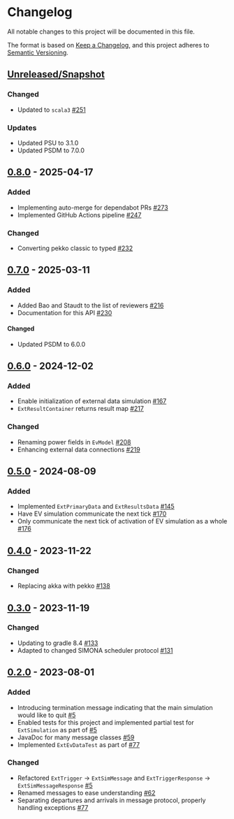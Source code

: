 # Changelog
All notable changes to this project will be documented in this file.

The format is based on [Keep a Changelog](https://keepachangelog.com/en/1.0.0/),
and this project adheres to [Semantic Versioning](https://semver.org/spec/v2.0.0.html).

## [Unreleased/Snapshot]

### Changed
- Updated to `scala3` [#251](https://github.com/ie3-institute/simonaAPI/issues/251)

### Updates
- Updated PSU to 3.1.0
- Updated PSDM to 7.0.0

## [0.8.0] - 2025-04-17

### Added
- Implementing auto-merge for dependabot PRs [#273](https://github.com/ie3-institute/simonaAPI/issues/273)
- Implemented GitHub Actions pipeline [#247](https://github.com/ie3-institute/simonaAPI/issues/247)

### Changed
- Converting pekko classic to typed [#232](https://github.com/ie3-institute/simonaAPI/issues/232)

## [0.7.0] - 2025-03-11

### Added
- Added Bao and Staudt to the list of reviewers [#216](https://github.com/ie3-institute/simonaAPI/issues/216)
- Documentation for this API [#230](https://github.com/ie3-institute/simonaAPI/issues/230)

#### Changed
- Updated PSDM to 6.0.0

## [0.6.0] - 2024-12-02

### Added
- Enable initialization of external data simulation [#167](https://github.com/ie3-institute/simonaAPI/issues/167)
- `ExtResultContainer` returns result map [#217](https://github.com/ie3-institute/simonaAPI/issues/217)

### Changed
- Renaming power fields in `EvModel` [#208](https://github.com/ie3-institute/simonaAPI/issues/208)
- Enhancing external data connections [#219](https://github.com/ie3-institute/simonaAPI/issues/219)

## [0.5.0] - 2024-08-09

### Added
- Implemented `ExtPrimaryData` and `ExtResultsData` [#145](https://github.com/ie3-institute/simonaAPI/issues/145)
- Have EV simulation communicate the next tick [#170](https://github.com/ie3-institute/simonaAPI/issues/170)
- Only communicate the next tick of activation of EV simulation as a whole [#176](https://github.com/ie3-institute/simonaAPI/issues/176)

## [0.4.0] - 2023-11-22

### Changed
- Replacing akka with pekko [#138](https://github.com/ie3-institute/simonaAPI/issues/138)

## [0.3.0] - 2023-11-19

### Changed
- Updating to gradle 8.4 [#133](https://github.com/ie3-institute/simonaAPI/issues/133)
- Adapted to changed SIMONA scheduler protocol [#131](https://github.com/ie3-institute/simonaAPI/issues/131)

## [0.2.0] - 2023-08-01

### Added
- Introducing termination message indicating that the main simulation would like to quit [#5](https://github.com/ie3-institute/simonaAPI/issues/5)
- Enabled tests for this project and implemented partial test for `ExtSimulation` as part of [#5](https://github.com/ie3-institute/simonaAPI/issues/5)
- JavaDoc for many message classes [#59](https://github.com/ie3-institute/simonaAPI/issues/59)
- Implemented `ExtEvDataTest` as part of [#77](https://github.com/ie3-institute/simonaAPI/issues/77)

### Changed
- Refactored `ExtTrigger` -> `ExtSimMessage` and `ExtTriggerResponse` -> `ExtSimMessageResponse` [#5](https://github.com/ie3-institute/simonaAPI/issues/5)
- Renamed messages to ease understanding [#62](https://github.com/ie3-institute/simonaAPI/issues/62)
- Separating departures and arrivals in message protocol, properly handling exceptions [#77](https://github.com/ie3-institute/simonaAPI/issues/77)

[Unreleased/Snapshot]: https://github.com/ie3-institute/simonaapi/compare/0.8.0...HEAD
[0.8.0]: https://github.com/ie3-institute/powersystemdatamodel/compare/0.7.0...0.8.0
[0.7.0]: https://github.com/ie3-institute/powersystemdatamodel/compare/0.6.0...0.7.0
[0.6.0]: https://github.com/ie3-institute/powersystemdatamodel/compare/0.5.0...0.6.0
[0.5.0]: https://github.com/ie3-institute/powersystemdatamodel/compare/0.4.0...0.5.0
[0.4.0]: https://github.com/ie3-institute/powersystemdatamodel/compare/0.3.0...0.4.0
[0.3.0]: https://github.com/ie3-institute/powersystemdatamodel/compare/0.2.0...0.3.0
[0.2.0]: https://github.com/ie3-institute/powersystemdatamodel/compare/e3f0c247d9d2a92840f49412aa729c5f033cb4de...0.2.0
